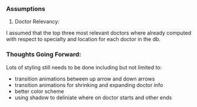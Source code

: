 ### Assumptions
1) Doctor Relevancy:

I assumed that the top three most relevant doctors where already computed with respect to specialty and location for each doctor in the db.



### Thoughts Going Forward:
  Lots of styling still needs to be done including but not limited to:
   - transition animations between up arrow and down arrows
   - transition animations for shrinking and expanding doctor info
   - better color scheme
   - using shadow to deliniate where on doctor starts and other ends
